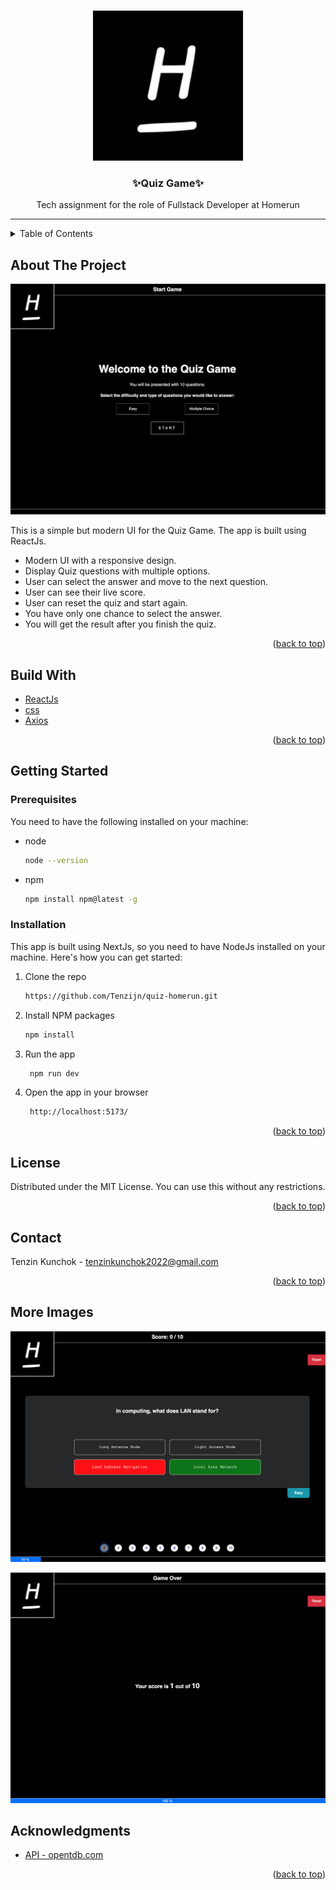 <a id="readme-top"></a>

<br />
<div align="center">
    <img src="./public/homerun_co_logo.jpeg" alt="Logo" width="240" height="240">
  
  <h3 align="center">✨Quiz Game✨</h3>

  <p align="center">
	Tech assignment for the role of Fullstack Developer at Homerun
  </p>
</div>

<hr/>

<!-- TABLE OF CONTENTS -->

<details>
  <summary>Table of Contents</summary>
  <ol>
    <li>
      <a href="#about-the-project">About The Project</a>
      <ul>
         <li><a href="#build-with">Build With</a></li>
    </li>
    <li>
      <a href="#getting-started">Getting Started</a>
      <ul>
        <li><a href="#prerequisites">Prerequisites</a></li>
        <li><a href="#installation">Installation</a></li>
      </ul>
    </li>
    <li><a href="#usage">Usage</a></li>
    <li><a href="#license">License</a></li>
    <li><a href="#contact">Contact</a></li>
    <li><a href="#acknowledgments">Acknowledgments</a></li>
  </ol>
</details>

<!-- ABOUT THE PROJECT -->

## About The Project

![Powerpuff Girls](./public/Screenshot-1.png)

This is a simple but modern UI for the Quiz Game. The app is built using ReactJs.

- Modern UI with a responsive design.
- Display Quiz questions with multiple options.
- User can select the answer and move to the next question.
- User can see their live score.
- User can reset the quiz and start again.
- You have only one chance to select the answer.
- You will get the result after you finish the quiz.

<p align="right">(<a href="#readme-top">back to top</a>)</p>

## Build With ️

- [ReactJs](https://reactjs.org/)
- [css](https://developer.mozilla.org/en-US/docs/Web/CSS)
- [Axios](https://axios-http.com/)

<p align="right">(<a href="#readme-top">back to top</a>)</p>

<!-- GETTING STARTED -->

## Getting Started

### Prerequisites

You need to have the following installed on your machine:

- node

  ```sh
  node --version
  ```

- npm
  ```sh
  npm install npm@latest -g
  ```

### Installation

This app is built using NextJs, so you need to have NodeJs installed on your machine. Here's how you can get started:

1. Clone the repo
   ```sh
   https://github.com/Tenzijn/quiz-homerun.git
   ```
2. Install NPM packages
   ```sh
   npm install
   ```
3. Run the app
   ```sh
    npm run dev
   ```
4. Open the app in your browser
   ```sh
    http://localhost:5173/
   ```

<p align="right">(<a href="#readme-top">back to top</a>)</p>

<!-- LICENSE -->

## License

Distributed under the MIT License. You can use this without any restrictions.

<p align="right">(<a href="#readme-top">back to top</a>)</p>

<!-- CONTACT -->

## Contact

Tenzin Kunchok - tenzinkunchok2022@gmail.com

<p align="right">(<a href="#readme-top">back to top</a>)</p>

<!-- ACKNOWLEDGMENTS -->

## More Images

![Screenhot-2](./public/Screenshot-2.png)

![Screenhot-3](./public/Screenshot-3.png)

## Acknowledgments

- [API - opentdb.com](https://opentdb.com/api_config.php)

<p align="right">(<a href="#readme-top">back to top</a>)</p>
